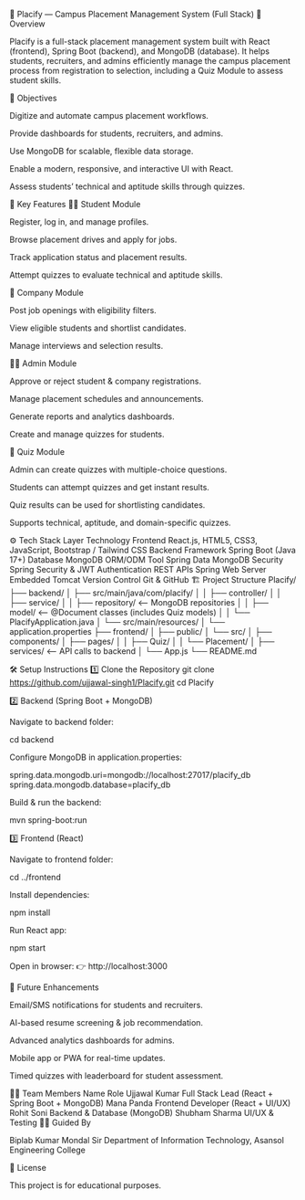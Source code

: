 🚀 Placify — Campus Placement Management System (Full Stack)
📘 Overview

Placify is a full-stack placement management system built with React (frontend), Spring Boot (backend), and MongoDB (database).
It helps students, recruiters, and admins efficiently manage the campus placement process from registration to selection, including a Quiz Module to assess student skills.

🎯 Objectives

Digitize and automate campus placement workflows.

Provide dashboards for students, recruiters, and admins.

Use MongoDB for scalable, flexible data storage.

Enable a modern, responsive, and interactive UI with React.

Assess students’ technical and aptitude skills through quizzes.

🧩 Key Features
👨‍🎓 Student Module

Register, log in, and manage profiles.

Browse placement drives and apply for jobs.

Track application status and placement results.

Attempt quizzes to evaluate technical and aptitude skills.

🏢 Company Module

Post job openings with eligibility filters.

View eligible students and shortlist candidates.

Manage interviews and selection results.

🧑‍💼 Admin Module

Approve or reject student & company registrations.

Manage placement schedules and announcements.

Generate reports and analytics dashboards.

Create and manage quizzes for students.

📝 Quiz Module

Admin can create quizzes with multiple-choice questions.

Students can attempt quizzes and get instant results.

Quiz results can be used for shortlisting candidates.

Supports technical, aptitude, and domain-specific quizzes.

⚙️ Tech Stack
Layer	Technology
Frontend	React.js, HTML5, CSS3, JavaScript, Bootstrap / Tailwind CSS
Backend Framework	Spring Boot (Java 17+)
Database	MongoDB
ORM/ODM Tool	Spring Data MongoDB
Security	Spring Security & JWT Authentication
REST APIs	Spring Web
Server	Embedded Tomcat
Version Control	Git & GitHub
🏗️ Project Structure
Placify/
 ├── backend/
 │   ├── src/main/java/com/placify/
 │   │   ├── controller/
 │   │   ├── service/
 │   │   ├── repository/   <-- MongoDB repositories
 │   │   ├── model/        <-- @Document classes (includes Quiz models)
 │   │   └── PlacifyApplication.java
 │   └── src/main/resources/
 │       └── application.properties
 ├── frontend/
 │   ├── public/
 │   └── src/
 │       ├── components/
 │       ├── pages/
 │       │    ├── Quiz/
 │       │    └── Placement/
 │       ├── services/      <-- API calls to backend
 │       └── App.js
 └── README.md

🛠️ Setup Instructions
1️⃣ Clone the Repository
git clone https://github.com/ujjawal-singh1/Placify.git
cd Placify

2️⃣ Backend (Spring Boot + MongoDB)

Navigate to backend folder:

cd backend


Configure MongoDB in application.properties:

spring.data.mongodb.uri=mongodb://localhost:27017/placify_db
spring.data.mongodb.database=placify_db


Build & run the backend:

mvn spring-boot:run

3️⃣ Frontend (React)

Navigate to frontend folder:

cd ../frontend


Install dependencies:

npm install


Run React app:

npm start


Open in browser:
👉 http://localhost:3000

🧠 Future Enhancements

Email/SMS notifications for students and recruiters.

AI-based resume screening & job recommendation.

Advanced analytics dashboards for admins.

Mobile app or PWA for real-time updates.

Timed quizzes with leaderboard for student assessment.

👨‍💻 Team Members
Name	Role
Ujjawal Kumar	Full Stack Lead (React + Spring Boot + MongoDB)
Mana Panda	Frontend Developer (React + UI/UX)
Rohit Soni	Backend & Database (MongoDB)
Shubham Sharma	UI/UX & Testing
🧑‍🏫 Guided By

Biplab Kumar Mondal Sir
Department of Information Technology,
Asansol Engineering College

🪪 License

This project is for educational purposes.
